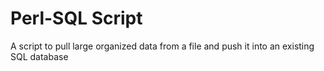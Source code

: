 # Perl-SQL Script
A script to pull large organized data from a file and push it into an existing SQL database
